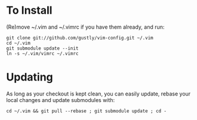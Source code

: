 # To Install
(Re)move ~/.vim and ~/.vimrc if you have them already, and run:

    git clone git://github.com/gustly/vim-config.git ~/.vim
    cd ~/.vim
    git submodule update --init
    ln -s ~/.vim/vimrc ~/.vimrc

# Updating
As long as your checkout is kept clean, you can easily update, rebase your local changes and update submodules with:

    cd ~/.vim && git pull --rebase ; git submodule update ; cd -
